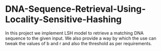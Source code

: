 # DNA-Sequence-Retrieval-Using-Locality-Sensitive-Hashing
In this project we implement LSH model to retrieve a matching DNA sequence to the given input. We also provide a way by which the use can tweak the values of b and r and also the threshold as per requirements.
